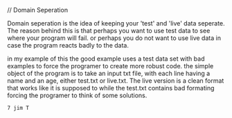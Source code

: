 // Domain Seperation

Domain seperation is the idea of keeping your 'test' and 'live' data seperate. The reason behind this is that perhaps you
want to use test data to see where your program will fail. or perhaps you do not want to use live data in case the program 
reacts badly to the data.

in my example of this the good example uses a test data set with bad examples to force the programer to create more robust code.
the simple object of the program is to take an input txt file, with each line having a name and an age, either test.txt or live.txt. The live version is a clean format that works like it is supposed to while the test.txt contains bad formating forcing the programer to think of some solutions.

`7 jim T`
